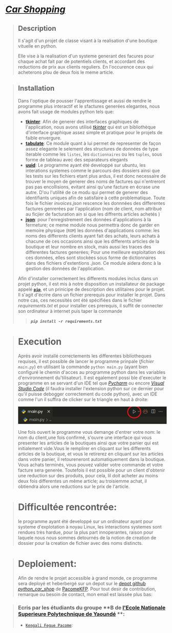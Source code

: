 # [**_Car Shopping_**](https://github.com/PacomeKFP/python_car_shop)

>##  **Description**
>
>Il s'agit d'un projet de classe visant à la realisation d'une boutique vituelle en python.
>
>Elle vise à la realisation d'un systeme generant des facures pour chaque achat fait par de potentiels clients, et accordant des reductions de prix aux clients reguliers. En l'occurence ceux qui acheterons plsu de deux fois  le meme article.

>## **Installation**
>Dans l'optique de pousser l'apprentissage et aussi de rendre le programme plus interactif et le sfactures generées elegantes, nous avons fait usage de modules python tels que:
>-  [**tkinter**](https://docs.python.org/fr/3/library/tk.html): Afin de generer des interfaces graphiques de l'application, nous avons utilisé [_tkinter_](https://docs.python.org/fr/3/library/tk.html)  qui est un bibliothèque d'interface graphique assez simple et pratique pour le projets de faible envergure.
>- [**tabulate**](https://pypi.org/project/tabulate/): Ce module quant à lui permet de representer de façon assez elegante le selement des structures de données de type iterable comme les `listes`, les `dictionnaires` ou les `tuples`, sous forme de tableau avec des separateurs elegants
>-  [**uuid**](https://docs.python.org/fr/3/library/uuid.html): Le programme ayant été developpé sur ubuntu, les interations systemes comme le parcours des dossiers ainsi que les tests sur les fichiers etant plus ardus, il est donc necessaire de trouver le moyen de generer des noms de factures qui n'entreront pas pas encollisions, evitant ainsi qu'une facture en écrase une autre. D'ou l'utilité de ce modu qui permet de generer des identifiants uniques afin de satisfaire à cette problematique. Toute fois le fichier _invoices.json_ rescence les donnnées des differentes factures genrerées par l'application (nom de client, nom attribué au ficjier de facturation ain si que les diffrents articles achetés  )  
>-  [**json**](https://docs.python.org/fr/3/library/json.html): pour l'enregistrement des données d'applications à la fermeture; ce meme module nous permettra donc de garder en memoire physique (`ROM`) les données d'applications comme: les noms des differents clients ayant fait des achats, leurs achats à chacune de ces occasions ainsi que les differents articles de la boutique et leur nombre en stock, mais aussi les traces des differentes factures generées; Pour une meilleure exploitation des ces données, elles sont stockées sous forme de dictionnaires dans des fichiers d'extentions _.json_. Ce module aidera donc à la gestion des données de l'application.
>
> Afin d'installer correctement les differents modules inclus dans un projet python, il est mis à notre disposition un installateur de package appelé [**`pip`**](https://docs.python.org/fr/3/installing/index.html), et un prinicipe de description des utilitaires pour le projet. Il s'agit d'écrire dans un fichier prerequis pour installer le projet. Dans notre cas, ces necessités ont été spécifiées dans le fichier _requirements.txt_ et pour installer ces prerequis, il suffit de connecter son ordinateur à internet puis taper la commande  
>>_**`pip install -r requirements.txt`**_



># Execution
>Après avoir installé correctements les differentes bibliotheques requises, il est possible de lancer le programme prinpale (_fichier `main.py`_) en utilisant la commande `python main.py` (ayant bien configuré le chemin d'acces au programme python dans les variables d'environnement du'tilisateur). Il est egalement possi ble d'executer le programme en se servant d'un IDE tel que [_Pycharm_](https://www.jetbrains.com/pycharm/download/) ou encore [_Visual Studio Code_]() (il faudra installer l'extension python sur ce dernier pour qu'il puisse debogger correctement du code python), avec un IDE comme l'un il suffira de clicker sur le triangle en haut à droite:
>
>![Clicker ici pour executer](data/doc/launch.png)
>
>Une fois ouvert le programme vous demange d'entrer votre nom: le nom du client,une fois confirmé, s'ouvre une interface qui vous presenter les articles de la boutiques ainsi que votre panier qui est initialement vide.Vous le remplirer en cliquant sur les differents articles de la boutique, et vous le retirerez en cliquant sur les articles dans votre panier, il retoureneront automatiquement dans la boutique.
Vous achats terminés, vous pouvez valider votre commande et votre facture sera generée. Toutefois il est possible pour un client d'obtenir une reduction sur des produits, pour cela, lil doit acheter au moins deux fois differentes un même article; au troisiemme achat, il obtiendra alors une reductions sur le prix de l'article. 

># Difficultée rencontrée:
>le programme ayant été developpé sur un ordinateur ayant pour systeme d'explotation à noyau Linux, les interactions systemes sont rendues très hardue, pour la plus part innoperantes, raison pour laquele nous nous sommes detournés de la notion de creation de dossier pour la creation de fichier avec des noms distincts.


>#  Deploiement:
>Afin de rendre le projet accessible à grand monde, ce programme sera deployé et heberbergé sur un depot sur le [depot github *python_car_shop*](https://github.com/PacomeKFP/python_car_shop.git) de [PacomeKFP](https://github.com/PacomeKFP?tab=repositories). Pour tout desir de contribution, remarque ou besoin de contact, mon email est laissée plus bas: 



>###   Ecris par les étudiants du groupe **B de [l'Ecole Nationale Superieure Polytechnique de Yaoundé](https://polytechnique.cm/) **:
>- [`Kengali Fegue Pacome`](mailto:pacomekengafe@gmail.com):  
